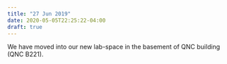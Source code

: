 ```yaml
---
title: "27 Jun 2019"
date: 2020-05-05T22:25:22-04:00
draft: true
---
```


We have moved into our new lab-space in the basement of QNC building (QNC B221). 
